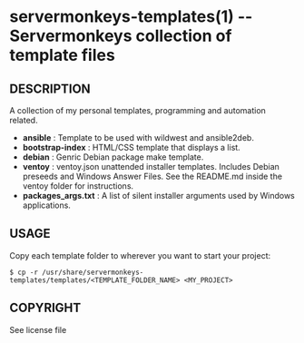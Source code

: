 servermonkeys-templates(1) -- Servermonkeys collection of template files
=============================================

## DESCRIPTION

A collection of my personal templates, programming and automation related.

* **ansible** : Template to be used with wildwest and ansible2deb.
* **bootstrap-index** : HTML/CSS template that displays a list.
* **debian** : Genric Debian package make template.
* **ventoy** : ventoy.json unattended installer templates. Includes Debian
  preseeds and Windows Answer Files. See the README.md inside the ventoy folder for instructions.
* **packages_args.txt** : A list of silent installer arguments used by
  Windows applications.

## USAGE

Copy each template folder to wherever you want to start your project:

    $ cp -r /usr/share/servermonkeys-templates/templates/<TEMPLATE_FOLDER_NAME> <MY_PROJECT>

## COPYRIGHT

See license file
